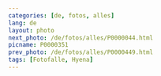 ```yaml
---
categories: [de, fotos, alles]
lang: de
layout: photo
next_photo: /de/fotos/alles/P0000044.html
picname: P0000351
prev_photo: /de/fotos/alles/P0000449.html
tags: [Fotofalle, Hyena]
---
```


